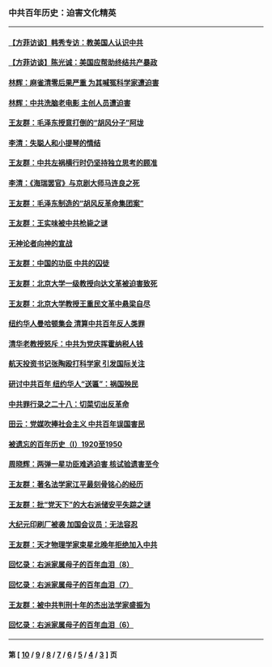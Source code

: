 ### 中共百年历史：迫害文化精英
---
#### [【方菲访谈】韩秀专访：教美国人认识中共](../../pages/nf1176111/n13821310.md?01030430) 
#### [【方菲访谈】陈光诚：美国应帮助终结共产暴政](../../pages/nf1176111/n13759521.md?01030430) 
#### [林辉：麻雀清零后果严重 为其喊冤科学家遭迫害](../../pages/nf1176111/n13746900.md?01030430) 
#### [林辉：中共洗脑老电影 主创人员遭迫害](../../pages/nf1176111/n13699437.md?01030430) 
#### [王友群：毛泽东授意打倒的“胡风分子”阿垅](../../pages/nf1176111/n13592541.md?01030430) 
#### [李清：失聪人和小提琴的情结](../../pages/nf1176111/n13459280.md?01030430) 
#### [王友群：中共左祸横行时仍坚持独立思考的顾准](../../pages/nf1176111/n13444722.md?01030430) 
#### [李清：《海瑞罢官》与京剧大师马连良之死](../../pages/nf1176111/n13412316.md?01030430) 
#### [王友群：毛泽东制造的“胡风反革命集团案”](../../pages/nf1176111/n13324909.md?01030430) 
#### [王友群：王实味被中共枪毙之谜](../../pages/nf1176111/n13307502.md?01030430) 
#### [无神论者向神的宣战](../../pages/nf1176111/n13281535.md?01030430) 
#### [王友群：中国的功臣 中共的囚徒](../../pages/nf1176111/n13291790.md?01030430) 
#### [王友群：北京大学一级教授向达文革被迫害致死](../../pages/nf1176111/n13150966.md?01030430) 
#### [王友群：北京大学教授王重民文革中悬梁自尽](../../pages/nf1176111/n13084645.md?01030430) 
#### [纽约华人曼哈顿集会 清算中共百年反人类罪](../../pages/nf1176111/n13084157.md?01030430) 
#### [清华老教授怒斥：中共为党庆挥霍纳税人钱](../../pages/nf1176111/n13071430.md?01030430) 
#### [航天投资书记张陶殴打科学家 引发国际关注](../../pages/nf1176111/n13069132.md?01030430) 
#### [研讨中共百年 纽约华人“送匾”：祸国殃民](../../pages/nf1176111/n13057367.md?01030430) 
#### [中共罪行录之二十八：切菜切出反革命](../../pages/nf1176111/n13030600.md?01030430) 
#### [田云：党媒吹捧社会主义 中共百年误国害民](../../pages/nf1176111/n13006682.md?01030430) 
#### [被遗忘的百年历史（I）1920至1950](../../pages/nf1176111/n12986411.md?01030430) 
#### [周晓辉：两弹一星功臣难逃迫害 核试验遗害至今](../../pages/nf1176111/n12974997.md?01030430) 
#### [王友群：著名法学家江平最刻骨铭心的经历](../../pages/nf1176111/n12970787.md?01030430) 
#### [王友群：批“党天下”的大右派储安平失踪之谜](../../pages/nf1176111/n12954229.md?01030430) 
#### [大纪元印刷厂被袭 加国会议员：无法容忍](../../pages/nf1176111/n12883028.md?01030430) 
#### [王友群：天才物理学家束星北晚年拒绝加入中共](../../pages/nf1176111/n12792913.md?01030430) 
#### [回忆录：右派家属母子的百年血泪（8）](../../pages/nf1176111/n12706196.md?01030430) 
#### [回忆录：右派家属母子的百年血泪（7）](../../pages/nf1176111/n12706191.md?01030430) 
#### [王友群：被中共判刑十年的杰出法学家盛振为](../../pages/nf1176111/n12706141.md?01030430) 
#### [回忆录：右派家属母子的百年血泪（6）](../../pages/nf1176111/n12698863.md?01030430) 

---
#### 第 [ [10](./10.md?01030430) / [9](./9.md?01030430) / [8](./8.md?01030430) / [7](./7.md?01030430) / [6](./6.md?01030430) / [5](./5.md?01030430) / [4](./4.md?01030430) / [3](./3.md?01030430) ] 页
